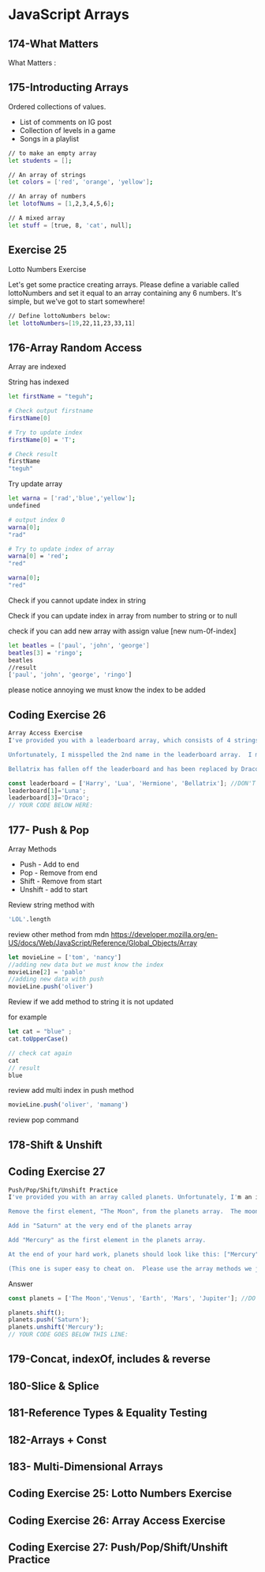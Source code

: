 # JavaScript Arrays

## 174-What Matters
What Matters :

## 175-Introducting Arrays 
Ordered collections of values.
* List of comments on IG post
* Collection of levels in a game
* Songs in a playlist

```bash
// to make an empty array
let students = [];

// An array of strings
let colors = ['red', 'orange', 'yellow'];

// An array of numbers
let lotofNums = [1,2,3,4,5,6];

// A mixed array
let stuff = [true, 8, 'cat', null];
```

## Exercise 25
Lotto Numbers Exercise

Let's get some practice creating arrays. Please define a variable called lottoNumbers and set it equal to an array containing any 6 numbers.  It's simple, but we've got to start somewhere!

```bash
// Define lottoNumbers below:
let lottoNumbers=[19,22,11,23,33,11]
```

## 176-Array Random Access
Array are indexed

String has indexed
```bash
let firstName = "teguh";

# Check output firstname
firstName[0]

# Try to update index
firstName[0] = 'T';

# Check result
firstName
"teguh"
```

Try update array 
```bash
let warna = ['rad','blue','yellow'];
undefined

# output index 0
warna[0];
"rad"

# Try to update index of array
warna[0] = 'red';
"red"

warna[0];
"red"

```
Check if you cannot update index in string 

Check if you can update index in array from number to string or to null

check if you can add new array with assign value [new num-0f-index]

```bash
let beatles = ['paul', 'john', 'george']
beatles[3] = 'ringo';
beatles
//result
['paul', 'john', 'george', 'ringo']
```
please notice annoying we must know the index to be added


## Coding Exercise 26
```bash
Array Access Exercise
I've provided you with a leaderboard array, which consists of 4 strings.  Without touching line 1, please make the following changes:

Unfortunately, I misspelled the 2nd name in the leaderboard array.  I meant to write "Luna" instead of "Lua".  Please update it to "Luna" (without changing line 1)

Bellatrix has fallen off the leaderboard and has been replaced by Draco! Please update the last element of the array so that it holds "Draco" instead of "Bellatrix" (once again, please do this without changing line 1)

```

```javascript
const leaderboard = ['Harry', 'Lua', 'Hermione', 'Bellatrix']; //DON'T TOUCH THIS LINE!
leaderboard[1]='Luna';
leaderboard[3]='Draco';
// YOUR CODE BELOW HERE:
```

## 177- Push & Pop

Array Methods
* Push - Add to end 
* Pop - Remove from end
* Shift - Remove from start
* Unshift - add to start

Review string method with
```bash
'LOL'.length
```
review other method from mdn
https://developer.mozilla.org/en-US/docs/Web/JavaScript/Reference/Global_Objects/Array

```javascript
let movieLine = ['tom', 'nancy']
//adding new data but we must know the index
movieLine[2] = 'pablo'
//adding new data with push
movieLine.push('oliver')
```
Review if we add method to string it is not updated 

for example 
```javascript
let cat = "blue" ;
cat.toUpperCase()

// check cat again
cat 
// result
blue
```

review add multi index in push method
```javascript
movieLine.push('oliver', 'mamang')
```

review pop command 


## 178-Shift & Unshift

## Coding Exercise 27
```bash
Push/Pop/Shift/Unshift Practice
I've provided you with an array called planets. Unfortunately, I'm an idiot who doesn't know much about our solar system and I made some mistakes.  Please help me fix the planets array!  Using the array methods we just learned...

Remove the first element, "The Moon", from the planets array.  The moon is not a planet!

Add in "Saturn" at the very end of the planets array

Add "Mercury" as the first element in the planets array.

At the end of your hard work, planets should look like this: ["Mercury", "Venus", "Earth", "Mars", "Jupiter", "Saturn"]

(This one is super easy to cheat on.  Please use the array methods we just covered, rather than simply changing the values in planets directly)

```

Answer
```javascript
const planets = ['The Moon','Venus', 'Earth', 'Mars', 'Jupiter']; //DO NOT TOUCH THIS LINE!

planets.shift();
planets.push('Saturn');
planets.unshift('Mercury');
// YOUR CODE GOES BELOW THIS LINE:

```


## 179-Concat, indexOf, includes & reverse

## 180-Slice & Splice

## 181-Reference Types & Equality Testing


## 182-Arrays + Const

## 183- Multi-Dimensional Arrays


## Coding Exercise 25: Lotto Numbers Exercise

## Coding Exercise 26: Array Access Exercise

## Coding Exercise 27: Push/Pop/Shift/Unshift Practice
